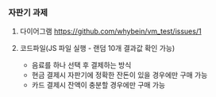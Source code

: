 ### 자판기 과제

1. 다이어그램 https://github.com/whybein/vm_test/issues/1



3. 코드파일(JS 파일 실행 - 랜덤 10개 결과값 확인 가능)
   - 음료를 하나 선택 후 결제하는 방식
   - 현금 결제시 자판기에 정확한 잔돈이 있을 경우에만 구매 가능
   - 카드 결제시 잔액이 충분할 경우에만 구매 가능
